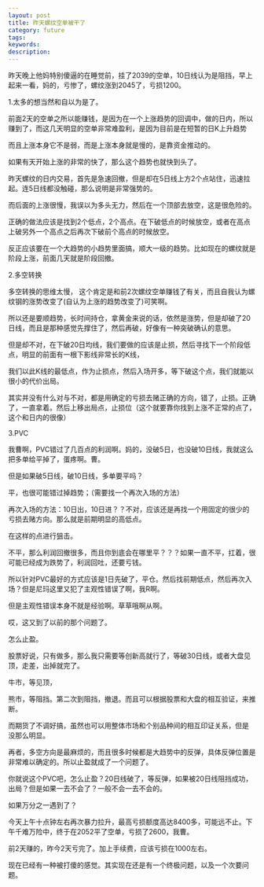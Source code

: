 ```yaml
---
layout: post
title: 昨天螺纹空单被干了
category: future
tags: 
keywords: 
description: 
---
```



昨天晚上他妈特别傻逼的在睡觉前，挂了2039的空单，10日线认为是阻挡，早上起来一看，妈的，亏惨了，螺纹涨到2045了，亏损1200。

1.太多的想当然和自以为是了。

前面2天的空单之所以能赚钱，是因为在一个上涨趋势的回调中，做的日内，所以赚到了，而这几天明显的空单非常难盈利，是因为目前是在短暂的日K上升趋势

而且上涨本身它不是弱，而是上涨本身就是慢的，是靠资金推动的。

如果有天开始上涨的非常的快了，那么这个趋势也就快到头了。

昨天螺纹的日内交易，首先是急速回撤，但是却在5日线上方2个点站住，迅速拉起。连5日线都没触碰，那么说明是非常强势的。

而后面的上涨很慢，我误以为多头无力，然后在一个顶部去放空，这是很危险的。

正确的做法应该是找到2个低点，2个高点。在下破低点的时候放空，或者在高点上破另外一个高点之后再次下破前个高点的时候放空。


反正应该要在一个大趋势的小趋势里面搞，顺大一级的趋势。比如现在的螺纹就是阶段上涨，前面几天就是阶段回撤。

2.多空转换

多空转换的思维太慢， 这个肯定是和前2次螺纹空单赚钱了有关，而且自我认为螺纹钢的涨势改变了(自认为上涨的趋势改变了)可笑啊。

所以还是要顺趋势，长时间持仓，拿黄金来说的话，依然是涨势，但是却破了20日线，而且是那种感觉先撑住了，然后再破，好像有一种突破确认的意思。

但是却不对，在下破20日均线，我们要做的应该是止损，然后寻找下一个阶段低点，明显的前面有一根下影线非常长的K线，

我们以此K线的最低点，作为止损点，然后入场开多，等下破这个点，我们就能以很小的代价出局。

其实并没有什么对与不对，都是用确定的亏损去赌正确的方向，错了，止损。正确了，一直拿着。然后上移出局点，止损位（这个就要靠你找到上涨不正常的点了，这个和日内的很像）

3.PVC

我曹啊，PVC错过了几百点的利润啊。妈的，没破5日，也没破10日线，我就这么把多单给平掉了，蛋疼啊。曹。

但是如果破5日线，破10日线，多单要平吗？

平，也很可能错过掉趋势；（需要找一个再次入场的方法）

再次入场的方法：10日出，10日进？？不对，应该还是再找一个用固定的很少的亏损去赌方向。那么就是前期明显的高低点。

在这样的点进行狙击。


不平，那么利润回撤很多，而且你到底会在哪里平？？？如果一直不平，扛着，很可能已经成为跌势了，利润回吐，还要亏钱。

所以针对PVC最好的方式应该是1日先破了，平仓。然后找前期低点，然后再次入场？但是尼玛这里又犯了主观性错误了啊，我R啊。


但是主观性错误本身不就是经验啊。草草哦啊从啊。

哎，这又到了以前的那个问题了。

怎么止盈。

股票好说，只有做多，那么我只需要等创新高就行了，等破30日线，或者大盘见顶，走差，出掉就完了。

牛市，等见顶，

熊市，等阻挡。第二次到阻挡，撤退。而且可以根据股票和大盘的相互验证，来推断。


而期货了不调好搞，虽然也可以用整体市场和个别品种间的相互印证关系，但是 没那么明显。

再者，多空方向是最麻烦的，而且很多时候都是大趋势中的反弹，具体反弹位置是非常难以确定的。所以止盈就成了一个问题了。


你就说这个PVC吧，怎么止盈？20日线破了，等反弹，如果被20日线阻挡成功，出局？但是如果一去不会了？一般不会一去不会的。

如果万分之一遇到了？


今天上午十点钟左右再次暴力拉升，最高亏损额度高达8400多，可能远不止。下午千难万险中，终于在2052平了空单，亏损了2600，我曹。

前2天赚的，昨今2天亏完了。加上手续费，应该亏损在1000左右。

现在已经有一种被打傻的感觉。其实现在还是有一个终极问题，以及一个次要问题。





